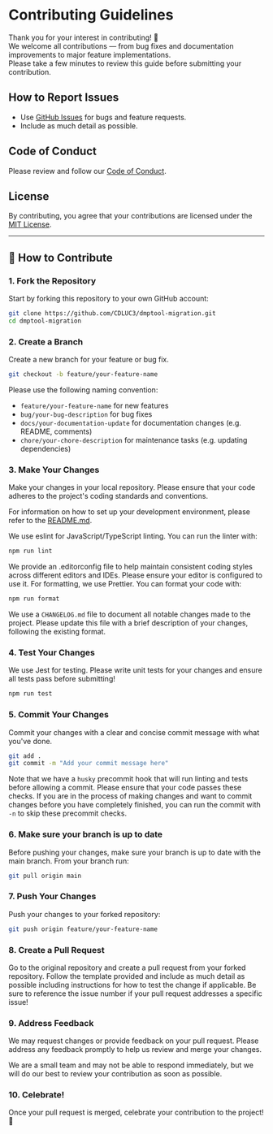# Contributing Guidelines

Thank you for your interest in contributing! 🎉  
We welcome all contributions — from bug fixes and documentation improvements to major feature implementations.  
Please take a few minutes to review this guide before submitting your contribution.

## How to Report Issues
- Use [GitHub Issues](https://github.com/CDLUC3/dmptool-migration/issues) for bugs and feature requests.
- Include as much detail as possible.

## Code of Conduct
Please review and follow our [Code of Conduct](CODE_OF_CONDUCT.md).

## License
By contributing, you agree that your contributions are licensed under the [MIT License](https://github.com/CDLUC3/dmsp_backend_prototype/blob/main/LICENSE).

---

## 🧭 How to Contribute

### 1. Fork the Repository
Start by forking this repository to your own GitHub account:

```bash
git clone https://github.com/CDLUC3/dmptool-migration.git
cd dmptool-migration
```

### 2. Create a Branch
Create a new branch for your feature or bug fix.
```bash
git checkout -b feature/your-feature-name
```

Please use the following naming convention:
- `feature/your-feature-name` for new features
- `bug/your-bug-description` for bug fixes
- `docs/your-documentation-update` for documentation changes (e.g. README, comments)
- `chore/your-chore-description` for maintenance tasks (e.g. updating dependencies)

### 3. Make Your Changes
Make your changes in your local repository. Please ensure that your code adheres to the project's coding standards and conventions.

For information on how to set up your development environment, please refer to the [README.md](README.md).

We use eslint for JavaScript/TypeScript linting. You can run the linter with:
```bash
npm run lint
```

We provide an .editorconfig file to help maintain consistent coding styles across different editors and IDEs. Please ensure your editor is configured to use it.
For formatting, we use Prettier. You can format your code with:
```bash
npm run format
```

We use a `CHANGELOG.md` file to document all notable changes made to the project. Please update this file with a brief description of your changes, following the existing format.

### 4. Test Your Changes
We use Jest for testing. Please write unit tests for your changes and ensure all tests pass before submitting!
```bash
npm run test
```

### 5. Commit Your Changes
Commit your changes with a clear and concise commit message with what you've done.
```bash
git add .
git commit -m "Add your commit message here"
```

Note that we have a `husky` precommit hook that will run linting and tests before allowing a commit. Please ensure that your code passes these checks.
If you are in the process of making changes and want to commit changes before you have completely finished, you can run the commit with `-n` to skip these precommit checks.

### 6. Make sure your branch is up to date
Before pushing your changes, make sure your branch is up to date with the main branch. From your branch run:
```bash
git pull origin main
```

### 7. Push Your Changes
Push your changes to your forked repository:
```bash
git push origin feature/your-feature-name
```

### 8. Create a Pull Request
Go to the original repository and create a pull request from your forked repository. Follow the template provided and include as much detail as possible including instructions for how to test the change if applicable.
Be sure to reference the issue number if your pull request addresses a specific issue!

### 9. Address Feedback
We may request changes or provide feedback on your pull request. Please address any feedback promptly to help us review and merge your changes.

We are a small team and may not be able to respond immediately, but we will do our best to review your contribution as soon as possible.

### 10. Celebrate!
Once your pull request is merged, celebrate your contribution to the project! 🎉
